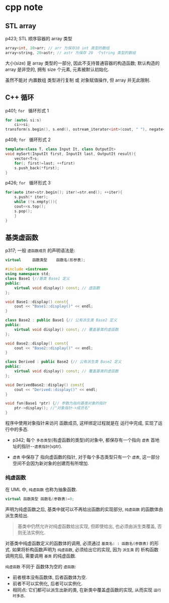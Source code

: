 # cpp note

## STL array

p423; STL 顺序容器的 array 类型

```cpp
array<int, 10>arr; // arr 为保存10 int 类型的数组
array<string, 20>astr; // astr 为保存 20  个string 类型的数组
```

大小(size) 是 array 类型的一部分, 因此不支持普通容器的构造函数;
默认构造的 array 是非空的, 拥有 size 个元素, 元素被默认初始化.

虽然不能对 内置数组 类型进行复制 或 对象赋值操作, 但 array 并无此限制.

## C++ 循环

p401; `for ` 循环形式 1

```cpp
for (auto& si:s)
    ci>>si;
transform(s.begin(), s.end(), ostream_iterator<int>(cout, " "), negate<int>());
```

p408; `for ` 循环形式 2

```cpp
template<class T, class Input It, class OutputIt>
void mySort(InputIt first, InputIt last, OutputIt result){
    vector<T>s;
    for(; first!=last; ++first)
    s.push_back(*first);
}
```

p426; `for ` 循环形式 3

```cpp
for(auto iter=str.begin(); iter!=str.end(); ++iter){
    s.push(* iter);
    while (!s.empty()){
    cout<<s.top();
    s.pop();
    }
}
```

## 基类虚函数

p317; 一般 `虚函数成员` 的声明语法是:

```cpp
virtual     函数类型    函数名(形参表);
```

```cpp
#include <iostream>
using namespace std;
class Base1 {//基类 Base1 定义
public:
    virtual void display() const; // 虚函数
};

void Base1::display() const{
    cout << "Base1::display()" << endl;
}

class Base2 : public Base1 {// 公有派生类 Base2 定义
public:
    virtual void display() const; // 覆盖基类的虚函数
};

void Base2::display() const{
    cout << "Base2::display()" << endl;
}

class Derived : public Base2 {// 公有派生类 Base2 定义
public:
    virtual void display() const; // 覆盖基类的虚函数
};

void DerivedBase2::display() const{
    cout << "Derived::display()" << endl;
}

void fun(Base1 *ptr) {// 参数为指向基类对象的指针
    ptr->display(); //"对象指针->成员名"
}
```

程序中使用对象指针来访问 函数成员, 这样绑定过程就是在 运行中完成, 实现了运行中的多态.

+ p342; 每个 `多态类型`(有虚函数的类型)的对象中,
都保存有一个指向 `虚表` 首地址的指针--`虚表指针`(vptr).

+ `虚表` 中保存了 指向虚函数的指针,  对于每个多态类型只有一个 `虚表`,
这一部分空间不会因为新对象的创建而有所增加.

### 纯虚函数

在 UML 中, `纯虚函数` 也称为抽象函数.

```cpp
virtual 函数类型 函数名(参数表)=0;
```

声明为纯虚函数之后, 基类中就可以不再给出函数的实现部分,
`纯虚函数` 的函数体由派生类给出.

>基类中仍然允许对纯虚函数给出实现,
>但即使给出, 也必须由派生类覆盖, 否则无法实例化.

对基类中纯虚函数定义的函数体的调用, 必须通过 `基类名: : 函数名(参数表)` 的形式.
如果将析构函数声明为 `纯虚函数`, 必须给出它的实现,
因为 `派生类` 的 析构函数 调用完后, 需要调用 `基类` 的纯虚函数.

`纯虚函数` 不同于 函数体为空的 `虚函数`:

+ 前者根本没有函数体, 后者函数体为空.
+ 前者不可以实例化, 后者可以实例化.
+ 相同点: 它们都可以派生出新的类, 在新类中覆盖虚函数的实现, 从而实现 `运行时多态`.
